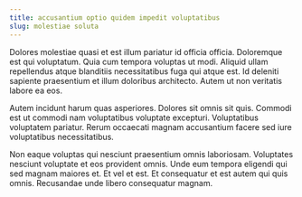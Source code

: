 ```yaml
---
title: accusantium optio quidem impedit voluptatibus
slug: molestiae soluta
---
```


Dolores molestiae quasi et est illum pariatur id officia officia. Doloremque est qui voluptatum. Quia cum tempora voluptas ut modi. Aliquid ullam repellendus atque blanditiis necessitatibus fuga qui atque est. Id deleniti sapiente praesentium et illum doloribus architecto. Autem ut non veritatis labore ea eos.

Autem incidunt harum quas asperiores. Dolores sit omnis sit quis. Commodi est ut commodi nam voluptatibus voluptate excepturi. Voluptatibus voluptatem pariatur. Rerum occaecati magnam accusantium facere sed iure voluptatibus necessitatibus.

Non eaque voluptas qui nesciunt praesentium omnis laboriosam. Voluptates nesciunt voluptate et eos provident omnis. Unde eum tempora eligendi qui sed magnam maiores et. Et vel et est. Et consequatur et est autem qui quis omnis. Recusandae unde libero consequatur magnam.
